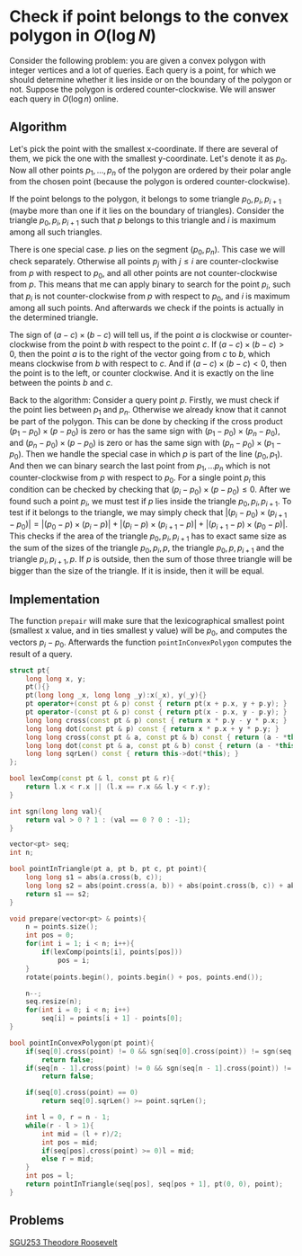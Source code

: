 <!--?title Check if point belongs to the convex polygon in O(log N) -->
# Check if point belongs to the convex polygon in $O(\log N)$

Consider the following problem: you are given a convex polygon with integer vertices and a lot of queries.
Each query is a point, for which we should determine whether it lies inside or on the boundary of the polygon or not.
Suppose the polygon is ordered counter-clockwise. We will answer each query in $O(\log n)$ online.

## Algorithm
Let's pick the point with the smallest x-coordinate. If there are several of them, we pick the one with the smallest y-coordinate. Let's denote it as $p_0$.
Now all other points $p_1,\dots,p_n$ of the polygon are ordered by their polar angle from the chosen point (because the polygon is ordered counter-clockwise).

If the point belongs to the polygon, it belongs to some triangle $p_0, p_i, p_{i + 1}$ (maybe more than one if it lies on the boundary of triangles).
Consider the triangle $p_0, p_i, p_{i + 1}$ such that $p$ belongs to this triangle and $i$ is maximum among all such triangles.

There is one special case. $p$ lies on the segment $(p_0, p_n)$. This case we will check separately.
Otherwise all points $p_j$ with $j \le i$ are counter-clockwise from $p$ with respect to $p_0$, and all other points are not counter-clockwise from $p$.
This means that me can apply binary to search for the point $p_i$, such that $p_i$ is not counter-clockwise from $p$ with respect to $p_0$, and $i$ is maximum among all such points.
And afterwards we check if the points is actually in the determined triangle.

The sign of $(a - c) \times (b - c)$ will tell us, if the point $a$ is clockwise or counter-clockwise from the point $b$ with respect to the point $c$.
If $(a - c) \times (b - c) > 0$, then the point $a$ is to the right of the vector going from $c$ to $b$, which means clockwise from $b$ with respect to $c$.
And if $(a - c) \times (b - c) < 0$, then the point is to the left, or counter clockwise.
And it is exactly on the line between the points $b$ and $c$.

Back to the algorithm:
Consider a query point $p$.
Firstly, we must check if the point lies between $p_1$ and $p_n$.
Otherwise we already know that it cannot be part of the polygon.
This can be done by checking if the cross product $(p_1 - p_0)\times(p - p_0)$ is zero or has the same sign with $(p_1 - p_0)\times(p_n - p_0)$, and $(p_n - p_0)\times(p - p_0)$ is zero or has the same sign with $(p_n - p_0)\times(p_1 - p_0)$.
Then we handle the special case in which $p$ is part of the line $(p_0, p_1)$.
And then we can binary search the last point from $p_1,\dots p_n$ which is not counter-clockwise from $p$ with respect to $p_0$.
For a single point $p_i$ this condition can be checked by checking that $(p_i - p_0)\times(p - p_0) \le 0$. After we found such a point $p_i$, we must test if $p$ lies inside the triangle $p_0, p_i, p_{i + 1}$.
To test if it belongs to the triangle, we may simply check that $|(p_i - p_0)\times(p_{i + 1} - p_0)| = |(p_0 - p)\times(p_i - p)| + |(p_i - p)\times(p_{i + 1} - p)| + |(p_{i + 1} - p)\times(p_0 - p)|$.
This checks if the area of the triangle $p_0, p_i, p_{i+1}$ has to exact same size as the sum of the sizes of the triangle $p_0, p_i, p$, the triangle $p_0, p, p_{i+1}$ and the triangle $p_i, p_{i+1}, p$.
If $p$ is outside, then the sum of those three triangle will be bigger than the size of the triangle.
If it is inside, then it will be equal.

## Implementation

The function `prepair` will make sure that the lexicographical smallest point (smallest x value, and in ties smallest y value) will be $p_0$, and computes the vectors $p_i - p_0$.
Afterwards the function `pointInConvexPolygon` computes the result of a query.

```cpp points_in_convex_polygon
struct pt{
	long long x, y;
	pt(){}
	pt(long long _x, long long _y):x(_x), y(_y){}
	pt operator+(const pt & p) const { return pt(x + p.x, y + p.y); }
	pt operator-(const pt & p) const { return pt(x - p.x, y - p.y); }
	long long cross(const pt & p) const { return x * p.y - y * p.x; }
	long long dot(const pt & p) const { return x * p.x + y * p.y; }
	long long cross(const pt & a, const pt & b) const { return (a - *this).cross(b - *this); }
	long long dot(const pt & a, const pt & b) const { return (a - *this).dot(b - *this); }
	long long sqrLen() const { return this->dot(*this); }
};

bool lexComp(const pt & l, const pt & r){
	return l.x < r.x || (l.x == r.x && l.y < r.y);
}

int sgn(long long val){
	return val > 0 ? 1 : (val == 0 ? 0 : -1);
}

vector<pt> seq;
int n;

bool pointInTriangle(pt a, pt b, pt c, pt point){
	long long s1 = abs(a.cross(b, c));
	long long s2 = abs(point.cross(a, b)) + abs(point.cross(b, c)) + abs(point.cross(c, a));
	return s1 == s2;
}

void prepare(vector<pt> & points){
	n = points.size();
	int pos = 0;
	for(int i = 1; i < n; i++){
		if(lexComp(points[i], points[pos]))
			pos = i;
	}
	rotate(points.begin(), points.begin() + pos, points.end());

    n--;
    seq.resize(n);
	for(int i = 0; i < n; i++)
        seq[i] = points[i + 1] - points[0];
}

bool pointInConvexPolygon(pt point){
	if(seq[0].cross(point) != 0 && sgn(seq[0].cross(point)) != sgn(seq[0].cross(seq[n - 1])))
		return false;
	if(seq[n - 1].cross(point) != 0 && sgn(seq[n - 1].cross(point)) != sgn(seq[n - 1].cross(seq[0])))
		return false;

	if(seq[0].cross(point) == 0)
		return seq[0].sqrLen() >= point.sqrLen();

	int l = 0, r = n - 1;
	while(r - l > 1){
		int mid = (l + r)/2;
		int pos = mid;
		if(seq[pos].cross(point) >= 0)l = mid;
		else r = mid;
	}
	int pos = l;
	return pointInTriangle(seq[pos], seq[pos + 1], pt(0, 0), point);
}
```

## Problems
[SGU253 Theodore Roosevelt](https://codeforces.com/problemsets/acmsguru/problem/99999/253)
